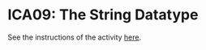 # ICA09: The String Datatype
See the instructions of the activity [here](https://docs.google.com/document/d/17gM914MnhknZ6cNh1sBIoXVBo3R0Q5rJxvXpswdBUaI/preview).
